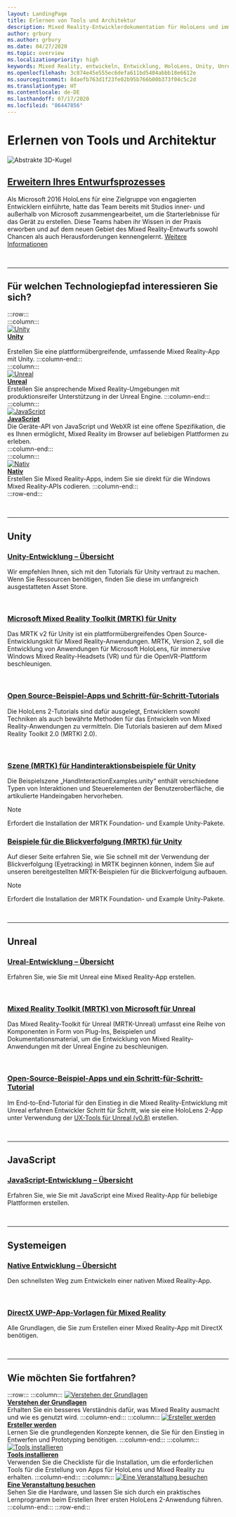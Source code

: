 ```yaml
---
layout: LandingPage
title: Erlernen von Tools und Architektur
description: Mixed Reality-Entwicklerdokumentation für HoloLens und immersive Headsets.
author: grbury
ms.author: grbury
ms.date: 04/27/2020
ms.topic: overview
ms.localizationpriority: high
keywords: Mixed Reality, entwickeln, Entwicklung, HoloLens, Unity, Unreal, DirectX
ms.openlocfilehash: 3c874e45e555ec6defa611bd5404abbb18e6612e
ms.sourcegitcommit: 8daefb763d1f23fe02b95b766b00b373f04c5c2d
ms.translationtype: HT
ms.contentlocale: de-DE
ms.lasthandoff: 07/17/2020
ms.locfileid: "86447856"
---
```

# <a name="learn-the-tools-and-architecture"></a>Erlernen von Tools und Architektur

![Abstrakte 3D-Kugel](images/07_Development.png)

## <a name="expand-your-design-process"></a>[Erweitern Ihres Entwurfsprozesses](case-study-expanding-the-design-process-for-mixed-reality.md)

Als Microsoft 2016 HoloLens für eine Zielgruppe von engagierten Entwicklern einführte, hatte das Team bereits mit Studios inner- und außerhalb von Microsoft zusammengearbeitet, um die Starterlebnisse für das Gerät zu erstellen. Diese Teams haben ihr Wissen in der Praxis erworben und auf dem neuen Gebiet des Mixed Reality-Entwurfs sowohl Chancen als auch Herausforderungen kennengelernt. [Weitere Informationen](case-study-expanding-the-design-process-for-mixed-reality.md)


<br>

---


## <a name="what-technology-path-are-you-interested-in"></a>Für welchen Technologiepfad interessieren Sie sich? 


:::row:::   
    :::column:::    
       [![Unity](images/unity_logo.png)](development.md#unity)<br>
        **[Unity](development.md#unity)**<br>   
        Erstellen Sie eine plattformübergreifende, umfassende Mixed Reality-App mit Unity.
    :::column-end:::    
    :::column:::    
        [![Unreal](images/Unreal_logo.png)](development.md#unreal)<br>
        **[Unreal](development.md#unreal)**<br> 
        Erstellen Sie ansprechende Mixed Reality-Umgebungen mit produktionsreifer Unterstützung in der Unreal Engine. 
    :::column-end:::
    :::column:::    
        [![JavaScript](images/web-logo.png)](development.md#javascript)<br>
        **[JavaScript](development.md#javascript)**<br>
        Die Geräte-API von JavaScript und WebXR ist eine offene Spezifikation, die es Ihnen ermöglicht, Mixed Reality im Browser auf beliebigen Plattformen zu erleben.    
    :::column-end:::        
    :::column:::    
        [![Nativ](images/VisualStudio-small_logo.png)](development.md#native)<br>
        **[Nativ](development.md#native)**<br> 
        Erstellen Sie Mixed Reality-Apps, indem Sie sie direkt für die Windows Mixed Reality-APIs codieren. 
    :::column-end:::    
:::row-end:::

<br>

---

## <a name="unity"></a>Unity


### <a name="unity-development-overview"></a>[Unity-Entwicklung – Übersicht](unity-development-overview.md)
Wir empfehlen Ihnen, sich mit den Tutorials für Unity vertraut zu machen. Wenn Sie Ressourcen benötigen, finden Sie diese im umfangreich ausgestatteten Asset Store. 

<br>

### <a name="microsofts-mixed-reality-toolkit-mrtk-for-unity"></a>[Microsoft Mixed Reality Toolkit (MRTK) für Unity](mrtk-getting-started.md)
Das MRTK v2 für Unity ist ein plattformübergreifendes Open Source-Entwicklungskit für Mixed Reality-Anwendungen. MRTK, Version 2, soll die Entwicklung von Anwendungen für Microsoft HoloLens, für immersive Windows Mixed Reality-Headsets (VR) und für die OpenVR-Plattform beschleunigen.

<br>

### <a name="open-source-sample-apps-and-step-by-step-tutorials"></a>[Open Source-Beispiel-Apps und Schritt-für-Schritt-Tutorials](tutorials.md)
Die HoloLens 2-Tutorials sind dafür ausgelegt, Entwicklern sowohl Techniken als auch bewährte Methoden für das Entwickeln von Mixed Reality-Anwendungen zu vermitteln. Die Tutorials basieren auf dem Mixed Reality Toolkit 2.0 (MRTKI 2.0).

<br>

### <a name="hand-interaction-examples-scene-mrtk-for-unity"></a>[Szene (MRTK) für Handinteraktionsbeispiele für Unity](https://microsoft.github.io/MixedRealityToolkit-Unity/Documentation/GettingStartedWithTheMRTK.html#open-and-run-the-handinteractionexamples-scene-in-editor)
Die Beispielszene „HandInteractionExamples.unity“ enthält verschiedene Typen von Interaktionen und Steuerelementen der Benutzeroberfläche, die artikulierte Handeingaben hervorheben.
>[!NOTE]
>Erfordert die Installation der MRTK Foundation- und Example Unity-Pakete.

### <a name="eye-tracking-examples-mrtk-for-unity"></a>[Beispiele für die Blickverfolgung (MRTK) für Unity](https://microsoft.github.io/MixedRealityToolkit-Unity/Documentation/EyeTracking/EyeTracking_ExamplesOverview.html)
Auf dieser Seite erfahren Sie, wie Sie schnell mit der Verwendung der Blickverfolgung (Eyetracking) in MRTK beginnen können, indem Sie auf unseren bereitgestellten MRTK-Beispielen für die Blickverfolgung aufbauen.
>[!NOTE]
>Erfordert die Installation der MRTK Foundation- und Example Unity-Pakete.

<br>

---

## <a name="unreal"></a>Unreal

### <a name="unreal-development-overview"></a>[Ureal-Entwicklung – Übersicht](unreal-development-overview.md)
Erfahren Sie, wie Sie mit Unreal eine Mixed Reality-App erstellen.

<br>

### <a name="microsofts-mixed-reality-toolkit-mrtk-for-unreal"></a>[Mixed Reality Toolkit (MRTK) von Microsoft für Unreal](https://github.com/microsoft/MixedRealityToolkit-Unreal)
Das Mixed Reality-Toolkit für Unreal (MRTK-Unreal) umfasst eine Reihe von Komponenten in Form von Plug-Ins, Beispielen und Dokumentationsmaterial, um die Entwicklung von Mixed Reality-Anwendungen mit der Unreal Engine zu beschleunigen.

<br>

### <a name="open-source-sample-apps-and-a-step-by-step-tutorial"></a>[Open-Source-Beispiel-Apps und ein Schritt-für-Schritt-Tutorial](unreal-uxt-ch1.md)
Im End-to-End-Tutorial für den Einstieg in die Mixed Reality-Entwicklung mit Unreal erfahren Entwickler Schritt für Schritt, wie sie eine HoloLens 2-App unter Verwendung der [UX-Tools für Unreal (v0.8)](https://github.com/microsoft/MixedReality-UXTools-Unreal) erstellen.

<br>

---

## <a name="javascript"></a>JavaScript   

### <a name="javascript-development-overview"></a>[JavaScript-Entwicklung – Übersicht](javascript-development-overview.md)   
Erfahren Sie, wie Sie mit JavaScript eine Mixed Reality-App für beliebige Plattformen erstellen.

<br>

---

## <a name="native"></a>Systemeigen


### <a name="native-development-overview"></a>[Native Entwicklung – Übersicht](directx-development-overview.md)
Den schnellsten Weg zum Entwickeln einer nativen Mixed Reality-App.

<br>

### <a name="directx-uwp-app-templates-for-mixed-reality"></a>[DirectX UWP-App-Vorlagen für Mixed Reality](https://marketplace.visualstudio.com/items?itemName=WindowsMixedRealityteam.WindowsMixedRealityAppTemplatesVSIX)
Alle Grundlagen, die Sie zum Erstellen einer Mixed Reality-App mit DirectX benötigen.

<br>

---


## <a name="what-would-you-like-to-do-next"></a>Wie möchten Sie fortfahren?


:::row:::
    :::column:::
       [![Verstehen der Grundlagen](images/icon-lightbulb.png)](get-started-with-mr.md#understand-the-basics)<br>
        **[Verstehen der Grundlagen](get-started-with-mr.md#understand-the-basics)**<br>
        Erhalten Sie ein besseres Verständnis dafür, was Mixed Reality ausmacht und wie es genutzt wird.
    :::column-end:::
    :::column:::
        [![Ersteller werden](images/icon-design.jpg)](design.md)<br>
         **[Ersteller werden](design.md)**<br>
        Lernen Sie die grundlegenden Konzepte kennen, die Sie für den Einstieg in Entwerfen und Prototyping benötigen.
    :::column-end:::
    :::column:::
        [![Tools installieren](images/icon-developer.jpg)](install-the-tools.md)<br>
         **[Tools installieren](install-the-tools.md)**<br>
        Verwenden Sie die Checkliste für die Installation, um die erforderlichen Tools für die Erstellung von Apps für HoloLens und Mixed Reality zu erhalten.
    :::column-end:::
    :::column:::
        [![Eine Veranstaltung besuchen](images/icon-calendar.jpg)](sf-academy-events.md)<br>
         **[Eine Veranstaltung besuchen](sf-academy-events.md)**<br>
        Sehen Sie die Hardware, und lassen Sie sich durch ein praktisches Lernprogramm beim Erstellen Ihrer ersten HoloLens 2-Anwendung führen.
    :::column-end:::
:::row-end:::


<br>

<br>
